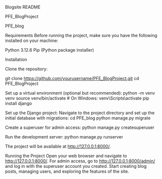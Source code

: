 Blogsite README


PFE_BlogProject 


PFE_blog


Requirements
Before running the project, make sure you have the following installed on your machine:

Python 3.12.6
Pip (Python package installer)


Installation

Clone the repository:

git clone https://github.com/yourusername/PFE_BlogProject.git
cd PFE_BlogProject

Set up a virtual environment (optional but recommended):
python -m venv venv
source venv/bin/activate   # On Windows: venv\Scripts\activate
pip install django


Set up the Django project:
Navigate to the project directory and set up the initial database with migrations:
cd PFE_blog
python manage.py migrate


Create a superuser for admin access:
python manage.py createsuperuser


Run the development server:
python manage.py runserver


The project will be available at http://127.0.0.1:8000/.

Running the Project
Open your web browser and navigate to http://127.0.0.1:8000/.
For admin access, go to http://127.0.0.1:8000/admin/ and log in with the superuser account you created.
Start creating blog posts, managing users, and exploring the features of the site.



